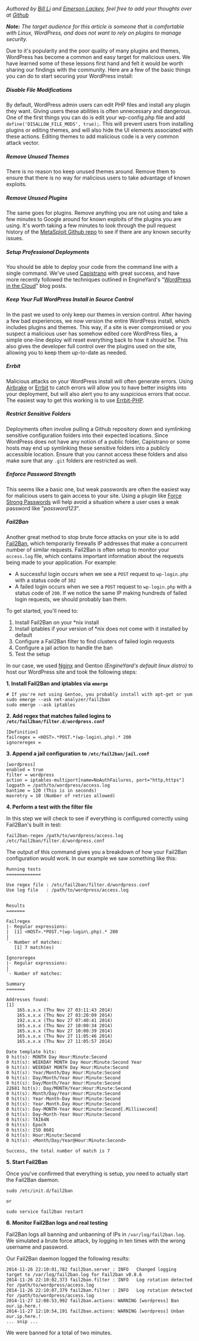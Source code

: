 _Authored by [Bill Li](https://github.com/billxinli) and [Emerson Lackey](https://github.com/Emerson), feel free to add your thoughts over at [Github](https://github.com/twg/BlogPosts/blob/master/2014-11-13-Securing-WordPress.md)_

_**Note:** The target audience for this article is someone that is comfortable with Linux, WordPress, and does not want to rely on plugins to manage security._

Due to it's popularity and the poor quality of many plugins and themes, WordPress has become a common and easy target for malicious users. We have learned some of these lessons first hand and felt it would be worth sharing our findings with the community. Here are a few of the basic things you can do to start securing your WordPress install:

##### Disable File Modifications
By default, WordPress admin users can edit PHP files and install any plugin they want. Giving users these abilities is often unnecessary and dangerous. One of the first things you can do is edit your wp-config.php file and add `define('DISALLOW_FILE_MODS', true);`. This will prevent users from installing plugins or editing themes, and will also hide the UI elements associated with these actions. Editing themes to add malicious code is a very common attack vector.

##### Remove Unused Themes
There is no reason too keep unused themes around. Remove them to ensure that there is no way for malicious users to take advantage of known exploits.

##### Remove Unused Plugins
The same goes for plugins. Remove anything you are not using and take a few minutes to Google around for known exploits of the plugins you are using. It's worth taking a few minutes to look through the pull request history of the [MetaSploit Github repo](https://github.com/rapid7/metasploit-framework/pulls?q=is%3Apr+wordpress+is%3Aclosed) to see if there are any known security issues.

##### Setup Professional Deployments
You should be able to deploy your code from the command line with a single command. We've used [Capistrano](http://capistranorb.com/) with great success, and have more recently followed the techniques outlined in EngineYard's "[WordPress in the Cloud](https://blog.engineyard.com/2014/wordpress-in-the-cloud-part-1)" blog posts.

##### Keep Your Full WordPress Install in Source Control
In the past we used to only keep our themes in version control. After having a few bad experiences, we now version the entire WordPress install, which includes plugins and themes. This way, if a site is ever compromised or you suspect a malicious user has somehow edited core WordPress files, a simple one-line deploy will reset everything back to how it should be. This also gives the developer full control over the plugins used on the site, allowing you to keep them up-to-date as needed.

##### Errbit
Malicious attacks on your WordPress install will often generate errors. Using [Airbrake](https://airbrake.io/) or [Errbit](https://github.com/errbit/errbit) to catch errors will allow you to have better insights into your deployment, but will also alert you to any suspicious errors that occur. The easiest way to get this working is to use [Errbit-PHP](https://github.com/flippa/errbit-php).

##### Restrict Sensitive Folders
Deployments often involve pulling a Github repository down and symlinking sensitive configuration folders into their expected locations. Since WordPress does not have any notion of a public folder, Capistrano or some hosts may end up symlinking these sensitive folders into a publicly accessible location. Ensure that you cannot access these folders and also make sure that any `.git` folders are restricted as well. 

##### Enforce Password Strength
This seems like a basic one, but weak passwords are often the easiest way for malicious users to gain access to your site. Using a plugin like [Force Strong Passwords](https://wordpress.org/plugins/force-strong-passwords/) will help avoid a situation where a user uses a weak password like "_password123_". 

##### Fail2Ban
Another great method to stop brute force attacks on your site is to add [Fail2Ban](https://github.com/fail2ban/fail2ban), which temporarily firewalls IP addresses that make a concurrent number of similar requests. Fail2Ban is often setup to monitor your `access.log` file, which contains important information about the requests being made to your application. For example:

- A successful login occurs when we see a `POST` request to `wp-login.php` with a status code of `302`
- A failed login occurs when we see a `POST` request to `wp-login.php` with a status code of `200`. If we notice the same IP making hundreds of failed login requests, we should probably ban them.

To get started, you'll need to:

1. Install Fail2Ban on your *nix install
2. Install iptables if your version of *nix does not come with it installed by default
3. Configure a Fail2Ban filter to find clusters of failed login requests
4. Configure a jail action to handle the ban
5. Test the setup

In our case, we used [Nginx](http://nginx.org/) and Gentoo _(EngineYard's default linux distro)_ to host our WordPress site and took the following steps:

**1. Install Fail2Ban and iptables via `emerge`**

    # If you're not using Gentoo, you probably install with apt-get or yum
    sudo emerge --ask net-analyzer/fail2ban
    sudo emerge --ask iptables

**2. Add regex that matches failed logins to `/etc/fail2ban/filter.d/wordpress.conf`**

    [Definition]
    failregex = <HOST>.*POST.*(wp-login\.php).* 200
    ignoreregex =

**3. Append a jail configuration to `/etc/fail2ban/jail.conf`**

    [wordpress]
    enabled = true
    filter = wordpress
    action = iptables-multiport[name=NoAuthFailures, port="http,https"]
    logpath = /path/to/wordpress/access.log
    bantime = 120 (This is in seconds)
    maxretry = 10 (Number of retries allowed)

**4. Perform a test with the filter file**

In this step we will check to see if everything is configured correctly using Fail2Ban's built in test:

    fail2ban-regex /path/to/wordpress/access.log /etc/fail2ban/filter.d/wordpress.conf

The output of this command gives you a breakdown of how your Fail2Ban configuration would work. In our example we saw something like this:

    Running tests
    =============

    Use regex file : /etc/fail2ban/filter.d/wordpress.conf
    Use log file   : /path/to/wordpress/access.log


    Results
    =======

    Failregex
    |- Regular expressions:
    |  [1] <HOST>.*POST.*(wp-login\.php).* 200
    |
    `- Number of matches:
       [1] 7 match(es)

    Ignoreregex
    |- Regular expressions:
    |
    `- Number of matches:

    Summary
    =======
    
    Addresses found:
    [1]
        165.x.x.x (Thu Nov 27 03:11:43 2014)
        165.x.x.x (Thu Nov 27 03:20:09 2014)
        192.x.x.x (Thu Nov 27 07:40:41 2014)
        165.x.x.x (Thu Nov 27 10:00:34 2014)
        165.x.x.x (Thu Nov 27 10:00:39 2014)
        165.x.x.x (Thu Nov 27 11:05:46 2014)
        165.x.x.x (Thu Nov 27 11:05:57 2014)

    Date template hits:
    0 hit(s): MONTH Day Hour:Minute:Second
    0 hit(s): WEEKDAY MONTH Day Hour:Minute:Second Year
    0 hit(s): WEEKDAY MONTH Day Hour:Minute:Second
    0 hit(s): Year/Month/Day Hour:Minute:Second
    0 hit(s): Day/Month/Year Hour:Minute:Second
    0 hit(s): Day/Month/Year Hour:Minute:Second
    22681 hit(s): Day/MONTH/Year:Hour:Minute:Second
    0 hit(s): Month/Day/Year:Hour:Minute:Second
    0 hit(s): Year-Month-Day Hour:Minute:Second
    0 hit(s): Year.Month.Day Hour:Minute:Second
    0 hit(s): Day-MONTH-Year Hour:Minute:Second[.Millisecond]
    0 hit(s): Day-Month-Year Hour:Minute:Second
    0 hit(s): TAI64N
    0 hit(s): Epoch
    0 hit(s): ISO 8601
    0 hit(s): Hour:Minute:Second
    0 hit(s): <Month/Day/Year@Hour:Minute:Second>

    Success, the total number of match is 7

**5. Start Fail2Ban**

Once you've confirmed that everything is setup, you need to actually start the Fail2Ban daemon.

    sudo /etc/init.d/fail2ban
    
    or
    
    sudo service fail2ban restart


**6. Monitor Fail2Ban logs and real testing**

Fail2Ban logs all banning and unbanning of IPs in `/var/log/fail2ban.log`. We simulated a brute force attack, by logging in ten times with the wrong username and password.

Our Fail2Ban daemon logged the following results:

    2014-11-26 22:10:01,782 fail2ban.server : INFO   Changed logging target to /var/log/fail2ban.log for Fail2ban v0.8.6
    2014-11-26 22:10:02,373 fail2ban.filter : INFO   Log rotation detected for /path/to/wordpress/access.log
    2014-11-26 22:10:07,379 fail2ban.filter : INFO   Log rotation detected for /path/to/wordpress/access.log
    2014-11-27 12:08:53,992 fail2ban.actions: WARNING [wordpress] Ban our.ip.here.!
    2014-11-27 12:10:54,191 fail2ban.actions: WARNING [wordpress] Unban our.ip.here.! 
    ... snip ...
    
We were banned for a total of two minutes.
